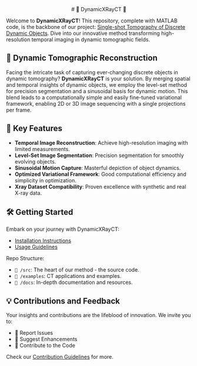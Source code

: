 
<div align=center>
# 🌟 DynamicXRayCT 🌟
</div>

Welcome to **DynamicXRayCT**! This repository, complete with MATLAB code, is the backbone of our project: [Single-shot Tomography of Discrete Dynamic Objects](https://arxiv.org/abs/2311.05269). Dive into our innovative method transforming high-resolution temporal imaging in dynamic tomographic fields.

## 🚀 Dynamic Tomographic Reconstruction

Facing the intricate task of capturing ever-changing discrete objects in dynamic tomography? **DynamicXRayCT** is your solution. By merging spatial and temporal insights of dynamic objects, we employ the level-set method for precision segmentation and a sinusoidal basis for dynamic motion. This blend leads to a computationally simple and easily fine-tuned variational framework, enabling 2D or 3D image sequencing with a single projections per frame.

## 🌈 Key Features

- **Temporal Image Reconstruction**: Achieve high-resolution imaging with limited measurements.
- **Level-Set Image Segmentation**: Precision segmentation for smoothly evolving objects.
- **Sinusoidal Motion Capture**: Masterful depiction of object dynamics.
- **Optimized Variational Framework**: Good computational efficiency and simplicity in optimization.
- **Xray Dataset Compatibility**: Proven excellence with synthetic and real X-ray data.

## 🛠 Getting Started

Embark on your journey with DynamicXRayCT:

- [Installation Instructions](#installation-instructions)
- [Usage Guidelines](#usage-guidelines)

Repo Structure:

- `📁 /src`: The heart of our method - the source code.
- `📁 /examples`: CT applications and examples.
- `📁 /docs`: In-depth documentation and resources.

## 💡 Contributions and Feedback

Your insights and contributions are the lifeblood of innovation. We invite you to:

- 🐛 Report Issues
- 🌟 Suggest Enhancements
- 🤝 Contribute to the Code

Check our [Contribution Guidelines](#contribution-guidelines) for more.
